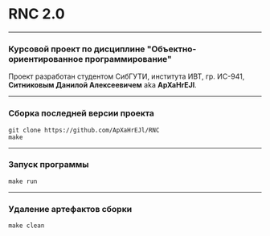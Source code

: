# RNC 2.0
---

### Курсовой проект по дисциплине "Объектно-ориентированное программирование"

Проект разработан студентом СибГУТИ, института ИВТ, гр. ИС-941, **Ситниковым Данилой Алексеевичем** aka **ApXaHrEJl**.

---

### Сборка последней версии проекта

```
git clone https://github.com/ApXaHrEJl/RNC
make
```

---

### Запуск программы

```
make run
```

---

### Удаление артефактов сборки

```
make clean
```


